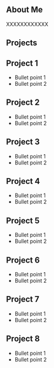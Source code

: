 ## About Me
XXXXXXXXXXXX

## Projects

## Project 1
*  Bullet point 1
*  Bullet point 2

## Project 2
*  Bullet point 1
*  Bullet point 2

## Project 3
*  Bullet point 1
*  Bullet point 2

## Project 4
*  Bullet point 1
*  Bullet point 2

## Project 5
*  Bullet point 1
*  Bullet point 2

## Project 6
*  Bullet point 1
*  Bullet point 2

## Project 7
*  Bullet point 1
*  Bullet point 2

## Project 8
*  Bullet point 1
*  Bullet point 2

